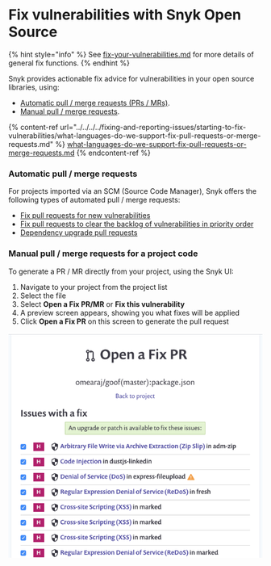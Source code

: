 # Fix vulnerabilities with Snyk Open Source

{% hint style="info" %}
See [fix-your-vulnerabilities.md](../../../../fixing-and-reporting-issues/starting-to-fix-vulnerabilities/fix-your-vulnerabilities.md "mention") for more details of general fix functions.
{% endhint %}

Snyk provides actionable fix advice for vulnerabilities in your open source libraries, using:

* [Automatic pull / merge requests (PRs / MRs)](./#automatic-pull-merge-requests).
* [Manual pull / merge requests](./#manual-pull-merge-requests-for-a-project-code).

{% content-ref url="../../../../fixing-and-reporting-issues/starting-to-fix-vulnerabilities/what-languages-do-we-support-fix-pull-requests-or-merge-requests.md" %}
[what-languages-do-we-support-fix-pull-requests-or-merge-requests.md](../../../../fixing-and-reporting-issues/starting-to-fix-vulnerabilities/what-languages-do-we-support-fix-pull-requests-or-merge-requests.md)
{% endcontent-ref %}

### **Automatic pull / merge requests**

For projects imported via an SCM (Source Code Manager), Snyk offers the following types of automated pull / merge requests:

* [Fix pull requests for new vulnerabilities](https://docs.snyk.io/snyk-open-source/open-source-basics/fix-pull-requests-for-new-vulnerabilities)
* [Fix pull requests to clear the backlog of vulnerabilities in priority order](fix-pull-requests-for-known-vulnerabilities-backlog.md)
* [Dependency upgrade pull requests](https://docs.snyk.io/snyk-open-source/dependency-management/upgrading-dependencies-with-automatic-prs)

### Manual pull / merge requests for a project code

To generate a PR / MR directly from your project, using the Snyk UI:

1. Navigate to your project from the project list
2. Select the file
3. Select **Open a Fix PR/MR** or **Fix this vulnerability**
4. A preview screen appears, showing you what fixes will be applied
5. Click **Open a Fix PR** on this screen to generate the pull request

![](../../../../.gitbook/assets/image18.png)
